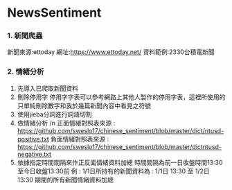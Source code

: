 # NewsSentiment

### 1. 新聞爬蟲
新聞來源:ettoday
網址:https://www.ettoday.net/
資料範例:2330台積電新聞

### 2. 情緒分析
1. 先導入已爬取新聞資料
2. 刪除停用字
停用字字表可以參考網路上其他人製作的停用字表，這裡所使用的只單純刪除數字和我於幾篇新聞內容中看見之符號
4. 使用jieba分詞進行詞語切割
5. 做情緒分析 /n
正面情緒對照表來源 : https://github.com/sweslo17/chinese_sentiment/blob/master/dict/ntusd-positive.txt
負面情緒對照表來源 : https://github.com/sweslo17/chinese_sentiment/blob/master/dictntusd-negative.txt
6. 依據指定時間間隔來作正反面情緒資料加總
時間間隔為前一日收盤時間13:30至今日收盤13:30前
例 : 1/1日所持有的新聞資料為 : 1/1日 13:30 至 1/2日 13:30 期間的所有新聞情緒資料加總

